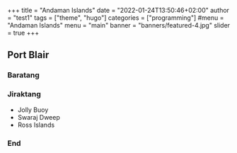 +++
title = "Andaman Islands"
date = "2022-01-24T13:50:46+02:00"
author = "test1"
tags = ["theme", "hugo"]
categories = ["programming"]
#menu = "Andaman Islands"
menu = "main"
banner = "banners/featured-4.jpg"
slider = true
+++


##  Port Blair
###  Baratang
###  Jiraktang
- Jolly Buoy
- Swaraj Dweep
- Ross Islands

### End